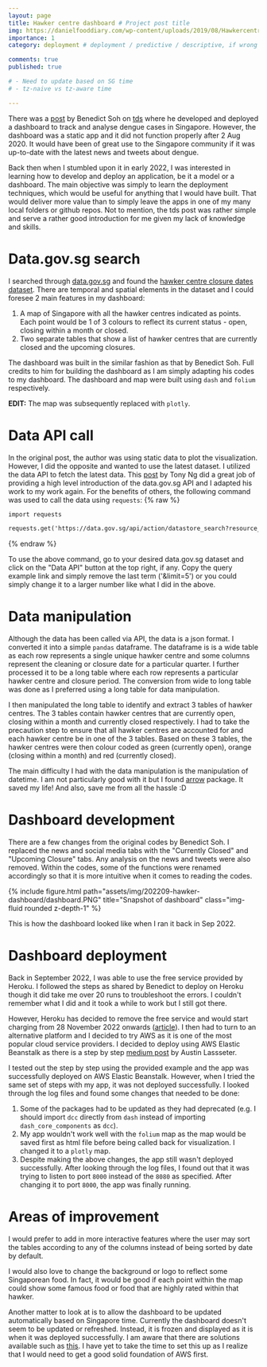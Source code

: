 ```yaml
---
layout: page
title: Hawker centre dashboard # Project post title
img: https://danielfooddiary.com/wp-content/uploads/2019/08/Hawkercentre-scaled.jpg 
importance: 1
category: deployment # deployment / predictive / descriptive, if wrong category, the post won't be posted

comments: true
published: true

# - Need to update based on SG time
# - tz-naive vs tz-aware time

---
```


There was a [post](https://towardsdatascience.com/creating-a-web-application-to-analyse-dengue-cases-1be4a708a533) by Benedict Soh on [tds](https://towardsdatascience.com/) where he developed and deployed a dashboard to track and analyse dengue cases in Singapore. However, the dashboard was a static app and it did not function properly after 2 Aug 2020. It would have been of great use to the Singapore community if it was up-to-date with the latest news and tweets about dengue.

Back then when I stumbled upon it in early 2022, I was interested in learning how to develop and deploy an application, be it a model or a dashboard. The main objective was simply to learn the deployment techniques, which would be useful for anything that I would have built. That would deliver more value than to simply leave the apps in one of my many local folders or github repos. Not to mention, the tds post was rather simple and serve a rather good introduction for me given my lack of knowledge and skills.

# Data.gov.sg search
I searched through [data.gov.sg](https://data.gov.sg/) and found the [hawker centre closure dates dataset](https://data.gov.sg/dataset/dates-of-hawker-centres-closure). There are temporal and spatial elements in the dataset and I could foresee 2 main features in my dashboard:
1. A map of Singapore with all the hawker centres indicated as points. Each point would be 1 of 3 colours to reflect its current status - open, closing within a month or closed.
1. Two separate tables that show a list of hawker centres that are currently closed and the upcoming closures.

The dashboard was built in the similar fashion as that by Benedict Soh. Full credits to him for building the dashboard as I am simply adapting his codes to my dashboard. The dashboard and map were built using `dash` and `folium` respectively.

**EDIT:** The map was subsequently replaced with `plotly`.

# Data API call
In the original post, the author was using static data to plot the visualization. However, I did the opposite and wanted to use the latest dataset. I utilized the data API to fetch the latest data. This [post](https://towardsdatascience.com/exploring-data-gov-sg-api-725e344048dc) by Tony Ng did a great job of providing a high level introduction of the data.gov.sg API and I adapted his work to my work again. For the benefits of others, the following command was used to call the data using `requests`:
{% raw %}
```html
import requests

requests.get('https://data.gov.sg/api/action/datastore_search?resource_id=b80cb643-a732-480d-86b5-e03957bc82aa&limit=200').json()
```
{% endraw %}

To use the above command, go to your desired data.gov.sg dataset and click on the "Data API" button at the top right, if any. Copy the query example link and simply remove the last term ('&limit=5') or you could simply change it to a larger number like what I did in the above.

# Data manipulation
Although the data has been called via API, the data is a json format. I converted it into a simple `pandas` dataframe. The dataframe is is a wide table as each row represents a single unique hawker centre and some columns represent the cleaning or closure date for a particular quarter. I further processed it to be a long table where each row represents a particular hawker centre and closure period. The conversion from wide to long table was done as I preferred using a long table for data manipulation.

I then manipulated the long table to identify and extract 3 tables of hawker centres. The 3 tables contain hawker centres that are currently open, closing within a month and currently closed respectively. I had to take the precaution step to ensure that all hawker centres are accounted for and each hawker centre be in one of the 3 tables. Based on these 3 tables, the hawker centres were then colour coded as green (currently open), orange (closing within a month) and red (currently closed).

The main difficulty I had with the data manipulation is the manipulation of datetime. I am not particularly good with it but I found [arrow](https://arrow.readthedocs.io/en/latest/) package. It saved my life! And also, save me from all the hassle :D


# Dashboard development 
There are a few changes from the original codes by Benedict Soh. I replaced the news and social media tabs with the "Currently Closed" and "Upcoming Closure" tabs. Any analysis on the news and tweets were also removed. Within the codes, some of the functions were renamed accordingly so that it is more intuitive when it comes to reading the codes. 

<div class="row">
    <div class="col-sm mt-3 mt-md-0">
        {% include figure.html path="assets/img/202209-hawker-dashboard/dashboard.PNG" title="Snapshot of dashboard" class="img-fluid rounded z-depth-1" %}
    </div>
</div>

This is how the dashboard looked like when I ran it back in Sep 2022. 

# Dashboard deployment
Back in September 2022, I was able to use the free service provided by Heroku. I followed the steps as shared by Benedict to deploy on Heroku though it did take me over 20 runs to troubleshoot the errors. I couldn't remember what I did and it took a while to work but I still got there. 

However, Heroku has decided to remove the free service and would start charging from 28 November 2022 onwards ([article](https://techcrunch.com/2022/08/25/heroku-announces-plans-to-eliminate-free-plans-blaming-fraud-and-abuse/)). I then had to turn to an alternative platform and I decided to try AWS as it is one of the most popular cloud service providers. I decided to deploy using AWS Elastic Beanstalk as there is a step by step [medium post](https://austinlasseter.medium.com/deploying-a-dash-app-with-elastic-beanstalk-console-27a834ebe91d) by Austin Lassseter.

I tested out the step by step using the provided example and the app was successfully deployed on AWS Elastic Beanstalk. However, when I tried the same set of steps with my app, it was not deployed successfully. I looked through the log files and found some changes that needed to be done:

1. Some of the packages had to be updated as they had deprecated (e.g. I should import `dcc` directly from `dash` instead of importing `dash_core_components` as `dcc`).
1. My app wouldn't work well with the `folium` map as the map would be saved first as html file before being called back for visualization. I changed it to a `plotly` map. 
1. Despite making the above changes, the app still wasn't deployed successfully. After looking through the log files, I found out that it was trying to listen to port `8000` instead of the `8080` as specified. After changing it to port `8000`, the app was finally running.


# Areas of improvement
I would prefer to add in more interactive features where the user may sort the tables according to any of the columns instead of being sorted by date by default.

I would also love to change the background or logo to reflect some Singaporean food. In fact, it would be good if each point within the map could show some famous food or food that are highly rated within that hawker.

Another matter to look at is to allow the dashboard to be updated automatically based on Singapore time. Currently the dashboard doesn't seem to be updated or refreshed. Instead, it is frozen and displayed as it is when it was deployed successfully. I am aware that there are solutions available such as [this](https://stackoverflow.com/questions/65469454/updating-data-used-by-aws-elastic-beanstalk-deployed-webapp). I have yet to take the time to set this up as I realize that I would need to get a good solid foundation of AWS first.
